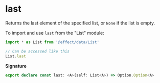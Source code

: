 # last

Returns the last element of the specified list, or `None` if the list is
empty.

To import and use `last` from the "List" module:

```ts
import * as List from '@effect/data/List'

// Can be accessed like this
List.last
```

**Signature**

```ts
export declare const last: <A>(self: List<A>) => Option.Option<A>
```
